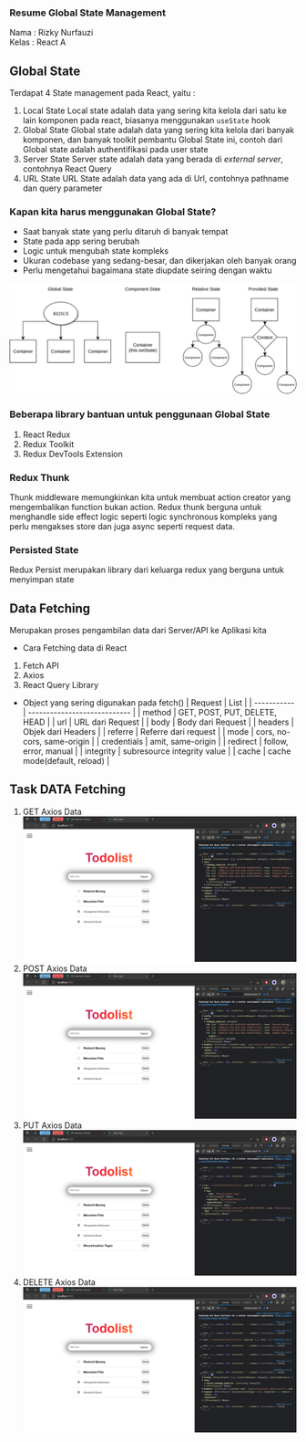 ### Resume Global State Management

Nama : Rizky Nurfauzi  
Kelas : React A

## Global State

Terdapat 4 State management pada React, yaitu :

1. Local State
   Local state adalah data yang sering kita kelola dari satu ke lain komponen pada react, biasanya menggunakan `useState` hook
2. Global State
   Global state adalah data yang sering kita kelola dari banyak komponen, dan banyak toolkit pembantu Global State ini, contoh dari Global state adalah authentifikasi pada user state
3. Server State
   Server state adalah data yang berada di _external server_, contohnya React Query
4. URL State
   URL State adalah data yang ada di Url, contohnya pathname dan query parameter

### Kapan kita harus menggunakan Global State?

- Saat banyak state yang perlu ditaruh di banyak tempat
- State pada app sering berubah
- Logic untuk mengubah state kompleks
- Ukuran codebase yang sedang-besar, dan dikerjakan oleh banyak orang
- Perlu mengetahui bagaimana state diupdate seiring dengan waktu

![Global State](Screenshots/GlobalState.png)

### Beberapa library bantuan untuk penggunaan Global State

1. React Redux
2. Redux Toolkit
3. Redux DevTools Extension

### Redux Thunk

Thunk middleware memungkinkan kita untuk membuat action creator yang mengembalikan function bukan action. Redux thunk berguna untuk menghandle side effect logic seperti logic synchronous kompleks yang perlu mengakses store dan juga async seperti request data.

### Persisted State

Redux Persist merupakan library dari keluarga redux yang berguna untuk menyimpan state

## Data Fetching

Merupakan proses pengambilan data dari Server/API ke Aplikasi kita

- Cara Fetching data di React

1. Fetch API
2. Axios
3. React Query Library

- Object yang sering digunakan pada fetch()
  | Request | List |
  | ----------- | ---------------------------- |
  | method | GET, POST, PUT, DELETE, HEAD |
  | url | URL dari Request |
  | body | Body dari Request |
  | headers | Objek dari Headers |
  | referre | Referre dari request |
  | mode | cors, no-cors, same-origin |
  | credentials | amit, same-origin |
  | redirect | follow, error, manual |
  | integrity | subresource integrity value |
  | cache | cache mode(default, reload) |

## Task DATA Fetching

1. GET Axios Data
   ![GET Axios Data](Screenshots/Fetch-Data/GETAxioxData.png)
2. POST Axios Data
   ![POST Axios Data](Screenshots/Fetch-Data/GETAxioxData.png)
3. PUT Axios Data
   ![POST Axios Data](Screenshots/Fetch-Data/POSTAxiosData.png)
4. DELETE Axios Data
   ![POST Axios Data](Screenshots/Fetch-Data/DELETEAxiosData.png)
